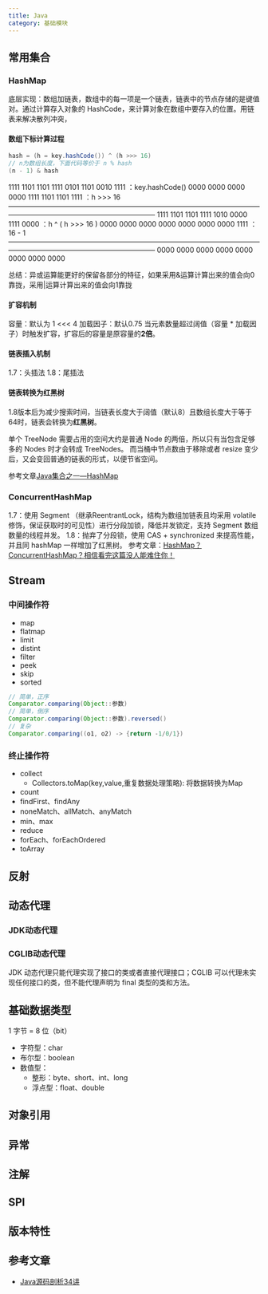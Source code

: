 ```yaml
---
title: Java
category: 基础模块
---
```


## 常用集合
### HashMap
底层实现：数组加链表，数组中的每一项是一个链表，链表中的节点存储的是键值对。通过计算存入对象的 HashCode，来计算对象在数组中要存入的位置。用链表来解决散列冲突，
#### 数组下标计算过程
~~~java
hash = (h = key.hashCode()) ^ (h >>> 16)
// n为数组长度，下面代码等价于 n % hash
(n - 1) & hash
~~~
1111 1101 1101 1111 0101 1101 0010 1111 ：key.hashCode()
0000 0000 0000 0000 1111 1101 1101 1111 ：h >>> 16
—————————————————————————————————————————————————————————
1111 1101 1101 1111 1010 0000 1111 0000 ：h ^ ( h >>> 16 )
0000 0000 0000 0000 0000 0000 0000 1111 ：16 - 1
—————————————————————————————————————————————————————————
0000 0000 0000 0000 0000 0000 0000 0000

总结：异或运算能更好的保留各部分的特征，如果采用&运算计算出来的值会向0靠拢，采用|运算计算出来的值会向1靠拢

#### 扩容机制
容量：默认为 1 <<< 4
加载因子：默认0.75
当元素数量超过阔值（容量 * 加载因子）时触发扩容，扩容后的容量是原容量的**2倍**。

#### 链表插入机制
1.7：头插法
1.8：尾插法

#### 链表转换为红黑树
1.8版本后为减少搜索时间，当链表长度大于阔值（默认8）且数组长度大于等于64时，链表会转换为**红黑树**。

单个 TreeNode 需要占用的空间大约是普通 Node 的两倍，所以只有当包含足够多的 Nodes 时才会转成 TreeNodes。
而当桶中节点数由于移除或者 resize 变少后，又会变回普通的链表的形式，以便节省空间。


参考文章[Java集合之一—HashMap](https://blog.csdn.net/woshimaxiao1/article/details/83661464)
### ConcurrentHashMap
1.7：使用 Segment （继承ReentrantLock，结构为数组加链表且均采用 volatile 修饰，保证获取时的可见性）进行分段加锁，降低并发锁定，支持 Segment 数组数量的线程并发。
1.8：抛弃了分段锁，使用 CAS + synchronized 来提高性能，并且同 hashMap 一样增加了红黑树。
参考文章：[HashMap？ConcurrentHashMap？相信看完这篇没人能难住你！](https://blog.csdn.net/weixin_44460333/article/details/86770169)

## Stream
### 中间操作符
- map
- flatmap
- limit
- distint
- filter
- peek
- skip
- sorted
```java
// 简单，正序
Comparator.comparing(Object::参数)
// 简单，倒序
Comparator.comparing(Object::参数).reversed()
// 复杂
Comparator.comparing((o1, o2) -> {return -1/0/1})

```

### 终止操作符
- collect
  - Collectors.toMap(key,value,重复数据处理策略): 将数据转换为Map
- count
- findFirst、findAny
- noneMatch、allMatch、anyMatch
- min、max
- reduce
- forEach、forEachOrdered
- toArray

## 反射

## 动态代理

### JDK动态代理

### CGLIB动态代理
JDK 动态代理只能代理实现了接口的类或者直接代理接口；CGLIB 可以代理未实现任何接口的类，但不能代理声明为 final 类型的类和方法。

## 基础数据类型
1 字节 = 8 位（bit）

- 字符型：char
- 布尔型：boolean
- 数值型：
    - 整形：byte、short、int、long
    - 浮点型：float、double

## 对象引用

## 异常

## 注解

## SPI

## 版本特性

## 参考文章

- [Java源码剖析34讲](https://blog.csdn.net/cenghaihengliu/category_10140480.html)

